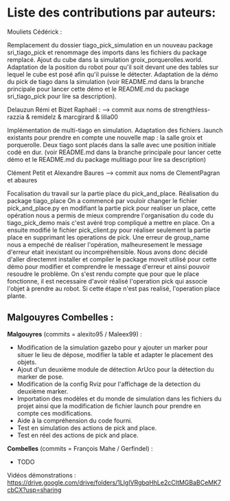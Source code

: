 # Liste des contributions par auteurs:

Mouliets Cédérick : 

Remplacement du dossier tiago_pick_simulation en un nouveau package sri_tiago_pick et renommage des imports dans les fichiers du package remplacé. Ajout du cube dans la simulation groix_porquerolles.world. Adaptation de la position du robot pour qu'il soit devant une des tables sur lequel le cube est posé afin qu'il puisse le détecter. Adaptation de la démo du pick de tiago dans la simulation (voir README.md dans la branche principale pour lancer cette démo et le README.md du package sri_tiago_pick pour lire sa description).


Delauzun Rémi et Bizet Raphaël :
--> commit aux noms de strengthless-razzia & remidelz & marcgirard & lilia00

Implémentation de multi-tiago en simulation. Adaptation des fichiers .launch existants pour prendre en compte une nouvelle map : la salle groix et porquerolle. Deux tiago sont placés dans la salle avec une position initiale codé en dur. (voir README.md dans la branche principale pour lancer cette démo et le README.md du package mulitiago pour lire sa description)

Clément Petit et Alexandre Baures
--> commit aux noms de ClementPagran et abaures

Focalisation du travail sur la partie place du pick_and_place. Réalisation du package tiago_place
On a commencé par vouloir changer le fichier pick_and_place.py en modifiant la partie pick pour realiser un place, cette opération nous a permis de mieux comprendre l'organisation du code du tiago_pick_demo mais c'est avéré trop compliqué a mettre en place.
On a ensuite modifié le fichier pick_client.py pour réaliser seulement la partie place en supprimant les operations de pick. Une erreur de group_name nous a empeché de réaliser l'opération, malheuresement le message d'erreur etait inexistant ou incompréhensible. Nous avons donc décidé d'aller directemnt installer et compiler le package moveit utilisé pour cette démo pour modifier et comprendre le message d'erreur et ainsi pouvoir resoudre le problème.
On s'est rendu compte que pour que le place fonctionne, il est necessaire d'avoir réalisé l'operation pick qui associe l'objet à prendre au robot. Si cette étape n'est pas realisé, l'operation place plante.

## Malgouyres Combelles :
**Malgouyres** (commits = alexito95 / Maleex99) :   
- Modification de la simulation gazebo pour y ajouter un marker pour situer le lieu de dépose, modifier la table et adapter le placement des objets.
- Ajout d'un deuxième module de détection ArUco pour la détection du marker de pose.
- Modification de la config Rviz pour l'affichage de la detection du deuxième marker.
- Importation des modèles et du monde de simulation dans les fichiers du projet ainsi que la modification de fichier launch pour prendre en compte ces modifications.
- Aide à la compréhension du code fourni.
- Test en simulation des actions de pick and place.
- Test en réel des actions de pick and place.

**Combelles** (commits = François Mahe / Gerfindel) :   
- TODO   

Vidéos démonstrations : https://drive.google.com/drive/folders/1LlgIVRgbqHhLe2cCItMGBaBCeMK7cbCX?usp=sharing
